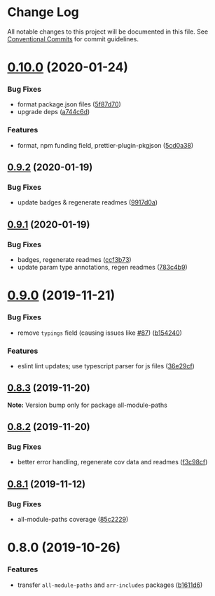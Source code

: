 # Change Log

All notable changes to this project will be documented in this file.
See [Conventional Commits](https://conventionalcommits.org) for commit guidelines.

# [0.10.0](https://github.com/tunnckoCore/opensource/compare/all-module-paths@0.9.2...all-module-paths@0.10.0) (2020-01-24)


### Bug Fixes

* format package.json files ([5f87d70](https://github.com/tunnckoCore/opensource/commit/5f87d70d369e2939c8ab85aff8863a4cfe7f44e5))
* upgrade deps ([a744c6d](https://github.com/tunnckoCore/opensource/commit/a744c6dbef340b51e246ecf874579a752b7aa35a))


### Features

* format, npm funding field, prettier-plugin-pkgjson ([5cd0a38](https://github.com/tunnckoCore/opensource/commit/5cd0a389a731e5634636f1a124decbaf36807824))





## [0.9.2](https://github.com/tunnckoCore/opensource/compare/all-module-paths@0.9.1...all-module-paths@0.9.2) (2020-01-19)


### Bug Fixes

* update badges & regenerate readmes ([9917d0a](https://github.com/tunnckoCore/opensource/commit/9917d0a8cb045e2b6f83935347d6bb35144686bc))





## [0.9.1](https://github.com/tunnckoCore/opensource/compare/all-module-paths@0.9.0...all-module-paths@0.9.1) (2020-01-19)


### Bug Fixes

* badges, regenerate readmes ([ccf3b73](https://github.com/tunnckoCore/opensource/commit/ccf3b73c123dc66f2b1964bb263ab9e331449d3c))
* update param type annotations, regen readmes ([783c4b9](https://github.com/tunnckoCore/opensource/commit/783c4b9ed402621ecdfbda524c0a53b30f83ae68))





# [0.9.0](https://github.com/tunnckoCore/opensource/compare/all-module-paths@0.8.3...all-module-paths@0.9.0) (2019-11-21)


### Bug Fixes

* remove `typings` field (causing issues like [#87](https://github.com/tunnckoCore/opensource/issues/87)) ([b154240](https://github.com/tunnckoCore/opensource/commit/b154240e8bab1daa63d873909735d2c59bdf25cc))


### Features

* eslint lint updates; use typescript parser for js files ([36e29cf](https://github.com/tunnckoCore/opensource/commit/36e29cf7510ef15da4c532f9dc2b81cd275218c3))





## [0.8.3](https://github.com/tunnckoCore/opensource/compare/all-module-paths@0.8.2...all-module-paths@0.8.3) (2019-11-20)

**Note:** Version bump only for package all-module-paths





## [0.8.2](https://github.com/tunnckoCore/opensource/compare/all-module-paths@0.8.1...all-module-paths@0.8.2) (2019-11-20)


### Bug Fixes

* better error handling, regenerate cov data and readmes ([f3c98cf](https://github.com/tunnckoCore/opensource/commit/f3c98cf5812cf92127f491df67f083d06235a399))





## [0.8.1](https://github.com/tunnckoCore/opensource/compare/all-module-paths@0.8.0...all-module-paths@0.8.1) (2019-11-12)


### Bug Fixes

* all-module-paths coverage ([85c2229](https://github.com/tunnckoCore/opensource/commit/85c222973e018eb0edd58717c97a2de7e0b92986))





# 0.8.0 (2019-10-26)


### Features

* transfer `all-module-paths` and `arr-includes` packages ([b1611d6](https://github.com/tunnckoCore/opensource/commit/b1611d6b7b04eff86f01f3df213783f10f1de11a))
